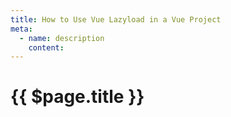 ```yaml
---
title: How to Use Vue Lazyload in a Vue Project
meta:
  - name: description
    content: 
---
```


# {{ $page.title }}
